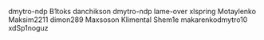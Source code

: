 dmytro-ndp
B1toks
danchikson
dmytro-ndp
lame-over
xlspring
Motaylenko
Maksim2211
dimon289
Maxsoson
Klimental
Shem1e
makarenkodmytro10
xdSp1noguz